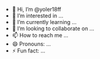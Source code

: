 - 👋 Hi, I’m @yoler18ff
- 👀 I’m interested in ...
- 🌱 I’m currently learning ...
- 💞️ I’m looking to collaborate on ...
- 📫 How to reach me ...
- 😄 Pronouns: ...
- ⚡ Fun fact: ...

<!---
yoler18ff/yoler18ff is a ✨ special ✨ repository because its `README.md` (this file) appears on your GitHub profile.
You can click the Preview link to take a look at your changes.
--->
